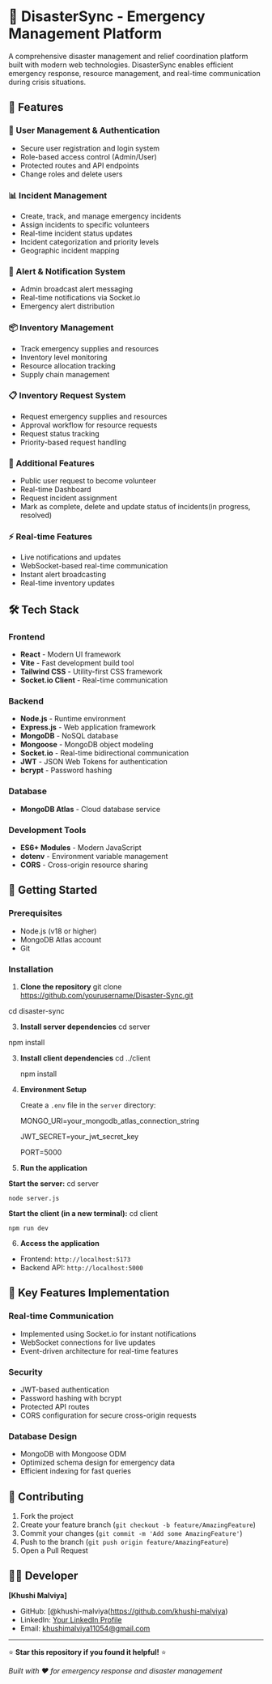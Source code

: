 # 🚨 DisasterSync - Emergency Management Platform

A comprehensive disaster management and relief coordination platform built with modern web technologies. DisasterSync enables efficient emergency response, resource management, and real-time communication during crisis situations.

## 🌟 Features

### 🔐 User Management & Authentication
- Secure user registration and login system
- Role-based access control (Admin/User)
- Protected routes and API endpoints
- Change roles and delete users

### 📊 Incident Management
- Create, track, and manage emergency incidents
- Assign incidents to specific volunteers
- Real-time incident status updates
- Incident categorization and priority levels
- Geographic incident mapping

### 🚨 Alert & Notification System
- Admin broadcast alert messaging
- Real-time notifications via Socket.io
- Emergency alert distribution

### 📦 Inventory Management
- Track emergency supplies and resources
- Inventory level monitoring
- Resource allocation tracking
- Supply chain management

### 📋 Inventory Request System
- Request emergency supplies and resources
- Approval workflow for resource requests
- Request status tracking
- Priority-based request handling

### 💬 Additional Features
- Public user request to become volunteer
- Real-time Dashboard
- Request incident assignment
- Mark as complete, delete and update status of incidents(in progress, resolved)
  
### ⚡ Real-time Features
- Live notifications and updates
- WebSocket-based real-time communication
- Instant alert broadcasting
- Real-time inventory updates

## 🛠️ Tech Stack

### Frontend
- **React** - Modern UI framework
- **Vite** - Fast development build tool
- **Tailwind CSS** - Utility-first CSS framework
- **Socket.io Client** - Real-time communication

### Backend
- **Node.js** - Runtime environment
- **Express.js** - Web application framework
- **MongoDB** - NoSQL database
- **Mongoose** - MongoDB object modeling
- **Socket.io** - Real-time bidirectional communication
- **JWT** - JSON Web Tokens for authentication
- **bcrypt** - Password hashing

### Database
- **MongoDB Atlas** - Cloud database service

### Development Tools
- **ES6+ Modules** - Modern JavaScript
- **dotenv** - Environment variable management
- **CORS** - Cross-origin resource sharing

## 🚀 Getting Started

### Prerequisites
- Node.js (v18 or higher)
- MongoDB Atlas account
- Git

### Installation

1. **Clone the repository**
  git clone https://github.com/yourusername/Disaster-Sync.git

  cd disaster-sync


3. **Install server dependencies**
  cd server

  npm install


3. **Install client dependencies**
   cd ../client

   npm install


4. **Environment Setup**

   Create a `.env` file in the `server` directory:

   MONGO_URI=your_mongodb_atlas_connection_string

   JWT_SECRET=your_jwt_secret_key

   PORT=5000


5. **Run the application**

  **Start the server:**
    cd server

    node server.js


  **Start the client (in a new terminal):**
    cd client

    npm run dev


6. **Access the application**
- Frontend: `http://localhost:5173`
- Backend API: `http://localhost:5000`

## 🔧 Key Features Implementation

### Real-time Communication
- Implemented using Socket.io for instant notifications
- WebSocket connections for live updates
- Event-driven architecture for real-time features

### Security
- JWT-based authentication
- Password hashing with bcrypt
- Protected API routes
- CORS configuration for secure cross-origin requests

### Database Design
- MongoDB with Mongoose ODM
- Optimized schema design for emergency data
- Efficient indexing for fast queries

## 🤝 Contributing

1. Fork the project
2. Create your feature branch (`git checkout -b feature/AmazingFeature`)
3. Commit your changes (`git commit -m 'Add some AmazingFeature'`)
4. Push to the branch (`git push origin feature/AmazingFeature`)
5. Open a Pull Request


## 👨‍💻 Developer

**[Khushi Malviya]**
- GitHub: [@khushi-malviya(https://github.com/khushi-malviya)
- LinkedIn: [Your LinkedIn Profile](https://www.linkedin.com/in/khushi-malviya-72308a20b/)
- Email: khushimalviya11054@gmail.com

---

⭐ **Star this repository if you found it helpful!** ⭐

*Built with ❤️ for emergency response and disaster management*
